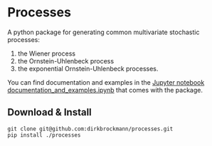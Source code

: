 # Processes

A python package for generating common multivariate stochastic processes:

1. the Wiener process
2. the Ornstein-Uhlenbeck process
3. the exponential Ornstein-Uhlenbeck processes.

You can find documentation and examples in the [Jupyter notebook documentation_and_examples.ipynb](https://github.com/dirkbrockmann/processes/blob/main/documentation_and_examples.ipynb) that comes with the package. 

## Download & Install

    git clone git@github.com:dirkbrockmann/processes.git
    pip install ./processes
